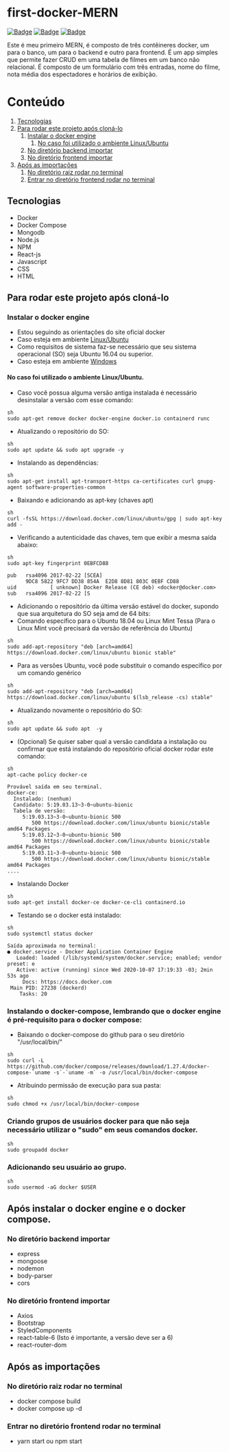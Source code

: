 # first-docker-MERN
[![Badge](https://img.shields.io/badge/npm-v6.14.5-%9fb945)](https://www.npmjs.com/package/npm/v/6.14.5) [ ![Badge](https://img.shields.io/badge/Node.js-v12.16.3-%9fb945)](https://nodejs.org/dist/v12.16.3/docs/api/) [![Badge](https://img.shields.io/badge/Docker-v19.03.13-%9fb945)](https://docs.docker.com/engine/install/)

Este é meu primeiro MERN, é composto de três contêineres docker, um para o banco, um para o backend e outro para frontend. É um app simples que permite fazer CRUD em uma tabela de filmes em um banco não relacional. É composto de um formulário com três entradas, nome do filme, nota média dos espectadores e horários de exibição.

# Conteúdo

1. [Tecnologias](#tecnologias)
2. [Para rodar este projeto após cloná-lo](#para-rodar)
    1. [Instalar o docker engine](#instalar-o-docker)
       1. [No caso foi utilizado o ambiente Linux/Ubuntu](#no-caso-foi)
    2. [No diretório backend importar](#no-diretorio-backend)
    3. [No diretório frontend importar](#no-diretorio-frontend)
3. [Após as importações](#apos-as-importacoes)
    1. [No diretório raiz rodar no terminal](#no-diretorio-raiz)
    2. [Entrar no diretório frontend rodar no terminal](#entrar-no-diretorio-frontend)

## Tecnologias <a name="tecnologias"></a>
* Docker
* Docker Compose
* Mongodb
* Node.js
* NPM
* React-js
* Javascript
* CSS
* HTML


## Para rodar este projeto após cloná-lo <a name="para-rodar"></a>

### Instalar o docker engine <a name="instalar-o-docker"></a>

* Estou seguindo as orientações do site oficial docker
* Caso esteja em ambiente [Linux/Ubuntu](https://docs.docker.com/engine/install/ubuntu/)
* Como requisitos de sistema faz-se necessário que seu sistema operacional (SO) seja Ubuntu 16.04 ou superior.
* Caso esteja em ambiente [Windows](https://docs.docker.com/docker-for-windows/install/)

#### No caso foi utilizado o ambiente Linux/Ubuntu. <a name="no-caso-foi"></a>

* Caso você possua alguma versão antiga instalada é necessário desinstalar a versão com esse comando:
```
sh
sudo apt-get remove docker docker-engine docker.io containerd runc
```
* Atualizando o repositório do SO:
```
sh
sudo apt update && sudo apt upgrade -y
```
* Instalando as dependências:
```
sh
sudo apt-get install apt-transport-https ca-certificates curl gnupg-agent software-properties-common
```
* Baixando e adicionando as apt-key (chaves apt)
```
sh
curl -fsSL https://download.docker.com/linux/ubuntu/gpg | sudo apt-key add -
```
* Verificando a autenticidade das chaves, tem que exibir a mesma saída abaixo:
```
sh
sudo apt-key fingerprint 0EBFCD88
```
```
pub   rsa4096 2017-02-22 [SCEA]
      9DC8 5822 9FC7 DD38 854A  E2D8 8D81 803C 0EBF CD88
uid           [ unknown] Docker Release (CE deb) <docker@docker.com>
sub   rsa4096 2017-02-22 [S
```
* Adicionando o repositório da última versão estável do docker, supondo que sua arquitetura do SO seja amd de 64 bits:
* Comando específico para o Ubuntu 18.04 ou Linux Mint Tessa (Para o Linux Mint você precisará da versão de referência do Ubuntu)
```
sh
sudo add-apt-repository "deb [arch=amd64] https://download.docker.com/linux/ubuntu bionic stable"
```
 - Para as versões Ubuntu, você pode substituir o comando específico por um comando genérico
```
sh
sudo add-apt-repository "deb [arch=amd64] https://download.docker.com/linux/ubuntu $(lsb_release -cs) stable"
```
* Atualizando novamente o repositório do SO:
```
sh
sudo apt update && sudo apt  -y
```
* (Opcional) Se quiser saber qual a versão candidata a instalação ou confirmar que está instalando do repositório oficial docker rodar este comando:
```
sh
apt-cache policy docker-ce
```
```
Provável saída em seu terminal.
docker-ce:
  Instalado: (nenhum)
  Candidato: 5:19.03.13~3-0~ubuntu-bionic
  Tabela de versão:
     5:19.03.13~3-0~ubuntu-bionic 500
        500 https://download.docker.com/linux/ubuntu bionic/stable amd64 Packages
     5:19.03.12~3-0~ubuntu-bionic 500
        500 https://download.docker.com/linux/ubuntu bionic/stable amd64 Packages
     5:19.03.11~3-0~ubuntu-bionic 500
        500 https://download.docker.com/linux/ubuntu bionic/stable amd64 Packages
....
```
* Instalando Docker
```
sh
sudo apt-get install docker-ce docker-ce-cli containerd.io
```
* Testando se o docker está instalado:
```
sh
sudo systemctl status docker
```
```
Saída aproximada no terminal:
● docker.service - Docker Application Container Engine
   Loaded: loaded (/lib/systemd/system/docker.service; enabled; vendor preset: e
   Active: active (running) since Wed 2020-10-07 17:19:33 -03; 2min 53s ago
     Docs: https://docs.docker.com
 Main PID: 27238 (dockerd)
    Tasks: 20
```
### Instalando o docker-compose, lembrando que o docker engine é pré-requisito para o docker compose:

* Baixando o docker-compose do github para o seu diretório "/usr/local/bin/"
```
sh
sudo curl -L https://github.com/docker/compose/releases/download/1.27.4/docker-compose-`uname -s`-`uname -m` -o /usr/local/bin/docker-compose
```

* Atribuindo permissão de execução para sua pasta:
```
sh
sudo chmod +x /usr/local/bin/docker-compose
```
### Criando grupos de usuários docker para que não seja necessário utilizar o "sudo" em seus comandos docker.
```
sh
sudo groupadd docker
```
### Adicionando seu usuário ao grupo.
```
sh
sudo usermod -aG docker $USER
```
## Após instalar o docker engine e o docker compose.

### No diretório backend importar <a name="no-diretorio-backend"></a>
* express
* mongoose
* nodemon
* body-parser 
* cors

### No diretório frontend importar <a name="no-diretorio-frontend"></a>
* Axios
* Bootstrap
* StyledComponents
* react-table-6 (Isto é importante, a versão deve ser a 6)
* react-router-dom

## Após as importações <a name="apos-as-importacoes"></a>

### No diretório raiz rodar no terminal <a name="no-diretorio-raiz"></a>

* docker compose build
* docker compose up -d

### Entrar no diretório frontend rodar no terminal <a name="entrar-no-diretorio-frontend"></a>

* yarn start ou npm start

